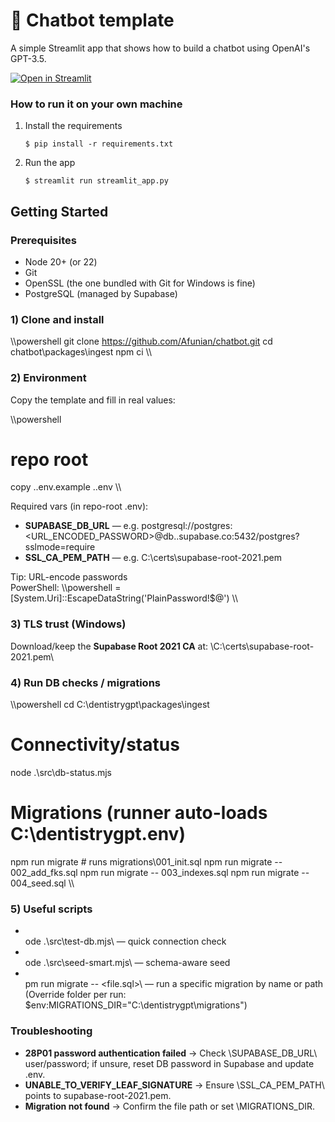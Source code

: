# 💬 Chatbot template

A simple Streamlit app that shows how to build a chatbot using OpenAI's GPT-3.5.

[![Open in Streamlit](https://static.streamlit.io/badges/streamlit_badge_black_white.svg)](https://chatbot-template.streamlit.app/)

### How to run it on your own machine

1. Install the requirements

   ```
   $ pip install -r requirements.txt
   ```

2. Run the app

   ```
   $ streamlit run streamlit_app.py
   ```
## Getting Started

### Prerequisites
- Node 20+ (or 22)
- Git
- OpenSSL (the one bundled with Git for Windows is fine)
- PostgreSQL (managed by Supabase)

### 1) Clone and install
\\\powershell
git clone https://github.com/Afunian/chatbot.git
cd chatbot\packages\ingest
npm ci
\\\

### 2) Environment
Copy the template and fill in real values:

\\\powershell
# repo root
copy .\.env.example .\.env
\\\

Required vars (in repo-root .env):
- **SUPABASE_DB_URL** — e.g. postgresql://postgres:<URL_ENCODED_PASSWORD>@db.<project-ref>.supabase.co:5432/postgres?sslmode=require
- **SSL_CA_PEM_PATH** — e.g. C:\certs\supabase-root-2021.pem

Tip: URL-encode passwords  
PowerShell:
\\\powershell
 = [System.Uri]::EscapeDataString('PlainPassword!$@')
\\\

### 3) TLS trust (Windows)
Download/keep the **Supabase Root 2021 CA** at:
\C:\certs\supabase-root-2021.pem\

### 4) Run DB checks / migrations
\\\powershell
cd C:\dentistrygpt\packages\ingest

# Connectivity/status
node .\src\db-status.mjs

# Migrations (runner auto-loads C:\dentistrygpt\.env)
npm run migrate            # runs migrations\001_init.sql
npm run migrate -- 002_add_fks.sql
npm run migrate -- 003_indexes.sql
npm run migrate -- 004_seed.sql
\\\

### 5) Useful scripts
- \
ode .\src\test-db.mjs\ — quick connection check  
- \
ode .\src\seed-smart.mjs\ — schema-aware seed  
- \
pm run migrate -- <file.sql>\ — run a specific migration by name or path  
  (Override folder per run: \$env:MIGRATIONS_DIR="C:\dentistrygpt\migrations"\)

### Troubleshooting
- **28P01 password authentication failed** → Check \SUPABASE_DB_URL\ user/password; if unsure, reset DB password in Supabase and update .env.
- **UNABLE_TO_VERIFY_LEAF_SIGNATURE** → Ensure \SSL_CA_PEM_PATH\ points to supabase-root-2021.pem.
- **Migration not found** → Confirm the file path or set \MIGRATIONS_DIR\.
